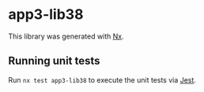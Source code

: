 # app3-lib38

This library was generated with [Nx](https://nx.dev).

## Running unit tests

Run `nx test app3-lib38` to execute the unit tests via [Jest](https://jestjs.io).
